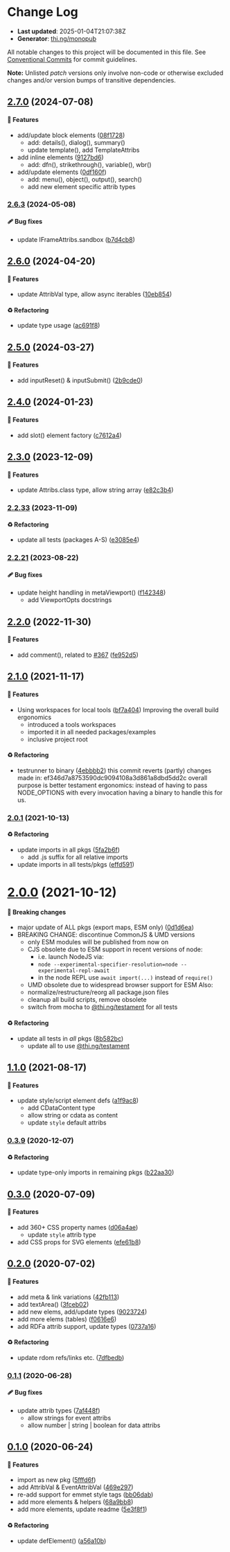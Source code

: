 # Change Log

- **Last updated**: 2025-01-04T21:07:38Z
- **Generator**: [thi.ng/monopub](https://thi.ng/monopub)

All notable changes to this project will be documented in this file.
See [Conventional Commits](https://conventionalcommits.org/) for commit guidelines.

**Note:** Unlisted _patch_ versions only involve non-code or otherwise excluded changes
and/or version bumps of transitive dependencies.

## [2.7.0](https://github.com/thi-ng/umbrella/tree/@thi.ng/hiccup-html@2.7.0) (2024-07-08)

#### 🚀 Features

- add/update block elements ([08f1728](https://github.com/thi-ng/umbrella/commit/08f1728))
  - add: details(), dialog(), summary()
  - update template(), add TemplateAttribs
- add inline elements ([9127bd6](https://github.com/thi-ng/umbrella/commit/9127bd6))
  - add: dfn(), strikethrough(), variable(), wbr()
- add/update elements ([0df160f](https://github.com/thi-ng/umbrella/commit/0df160f))
  - add: menu(), object(), output(), search()
  - add new element specific attrib types

### [2.6.3](https://github.com/thi-ng/umbrella/tree/@thi.ng/hiccup-html@2.6.3) (2024-05-08)

#### 🩹 Bug fixes

- update IFrameAttribs.sandbox ([b7d4cb8](https://github.com/thi-ng/umbrella/commit/b7d4cb8))

## [2.6.0](https://github.com/thi-ng/umbrella/tree/@thi.ng/hiccup-html@2.6.0) (2024-04-20)

#### 🚀 Features

- update AttribVal type, allow async iterables ([10eb854](https://github.com/thi-ng/umbrella/commit/10eb854))

#### ♻️ Refactoring

- update type usage ([ac691f8](https://github.com/thi-ng/umbrella/commit/ac691f8))

## [2.5.0](https://github.com/thi-ng/umbrella/tree/@thi.ng/hiccup-html@2.5.0) (2024-03-27)

#### 🚀 Features

- add inputReset() & inputSubmit() ([2b9cde0](https://github.com/thi-ng/umbrella/commit/2b9cde0))

## [2.4.0](https://github.com/thi-ng/umbrella/tree/@thi.ng/hiccup-html@2.4.0) (2024-01-23)

#### 🚀 Features

- add slot() element factory ([c7612a4](https://github.com/thi-ng/umbrella/commit/c7612a4))

## [2.3.0](https://github.com/thi-ng/umbrella/tree/@thi.ng/hiccup-html@2.3.0) (2023-12-09)

#### 🚀 Features

- update Attribs.class type, allow string array ([e82c3b4](https://github.com/thi-ng/umbrella/commit/e82c3b4))

### [2.2.33](https://github.com/thi-ng/umbrella/tree/@thi.ng/hiccup-html@2.2.33) (2023-11-09)

#### ♻️ Refactoring

- update all tests (packages A-S) ([e3085e4](https://github.com/thi-ng/umbrella/commit/e3085e4))

### [2.2.21](https://github.com/thi-ng/umbrella/tree/@thi.ng/hiccup-html@2.2.21) (2023-08-22)

#### 🩹 Bug fixes

- update height handling in metaViewport() ([f142348](https://github.com/thi-ng/umbrella/commit/f142348))
  - add ViewportOpts docstrings

## [2.2.0](https://github.com/thi-ng/umbrella/tree/@thi.ng/hiccup-html@2.2.0) (2022-11-30)

#### 🚀 Features

- add comment(), related to [#367](https://github.com/thi-ng/umbrella/issues/367) ([fe952d5](https://github.com/thi-ng/umbrella/commit/fe952d5))

## [2.1.0](https://github.com/thi-ng/umbrella/tree/@thi.ng/hiccup-html@2.1.0) (2021-11-17)

#### 🚀 Features

- Using workspaces for local tools ([bf7a404](https://github.com/thi-ng/umbrella/commit/bf7a404))
  Improving the overall build ergonomics
  - introduced a tools workspaces
  - imported it in all needed packages/examples
  - inclusive project root

#### ♻️ Refactoring

- testrunner to binary ([4ebbbb2](https://github.com/thi-ng/umbrella/commit/4ebbbb2))
  this commit reverts (partly) changes made in:
  ef346d7a8753590dc9094108a3d861a8dbd5dd2c
  overall purpose is better testament ergonomics:
  instead of having to pass NODE_OPTIONS with every invocation
  having a binary to handle this for us.

### [2.0.1](https://github.com/thi-ng/umbrella/tree/@thi.ng/hiccup-html@2.0.1) (2021-10-13)

#### ♻️ Refactoring

- update imports in all pkgs ([5fa2b6f](https://github.com/thi-ng/umbrella/commit/5fa2b6f))
  - add .js suffix for all relative imports
- update imports in all tests/pkgs ([effd591](https://github.com/thi-ng/umbrella/commit/effd591))

# [2.0.0](https://github.com/thi-ng/umbrella/tree/@thi.ng/hiccup-html@2.0.0) (2021-10-12)

#### 🛑 Breaking changes

- major update of ALL pkgs (export maps, ESM only) ([0d1d6ea](https://github.com/thi-ng/umbrella/commit/0d1d6ea))
- BREAKING CHANGE: discontinue CommonJS & UMD versions
  - only ESM modules will be published from now on
  - CJS obsolete due to ESM support in recent versions of node:
    - i.e. launch NodeJS via:
    - `node --experimental-specifier-resolution=node --experimental-repl-await`
    - in the node REPL use `await import(...)` instead of `require()`
  - UMD obsolete due to widespread browser support for ESM
  Also:
  - normalize/restructure/reorg all package.json files
  - cleanup all build scripts, remove obsolete
  - switch from mocha to [@thi.ng/testament](https://github.com/thi-ng/umbrella/tree/main/packages/testament) for all tests

#### ♻️ Refactoring

- update all tests in _all_ pkgs ([8b582bc](https://github.com/thi-ng/umbrella/commit/8b582bc))
  - update all to use [@thi.ng/testament](https://github.com/thi-ng/umbrella/tree/main/packages/testament)

## [1.1.0](https://github.com/thi-ng/umbrella/tree/@thi.ng/hiccup-html@1.1.0) (2021-08-17)

#### 🚀 Features

- update style/script element defs ([a1f9ac8](https://github.com/thi-ng/umbrella/commit/a1f9ac8))
  - add CDataContent type
  - allow string or cdata as content
  - update `style` default attribs

### [0.3.9](https://github.com/thi-ng/umbrella/tree/@thi.ng/hiccup-html@0.3.9) (2020-12-07)

#### ♻️ Refactoring

- update type-only imports in remaining pkgs ([b22aa30](https://github.com/thi-ng/umbrella/commit/b22aa30))

## [0.3.0](https://github.com/thi-ng/umbrella/tree/@thi.ng/hiccup-html@0.3.0) (2020-07-09)

#### 🚀 Features

- add 360+ CSS property names ([d06a4ae](https://github.com/thi-ng/umbrella/commit/d06a4ae))
  - update `style` attrib type
- add CSS props for SVG elements ([efe61b8](https://github.com/thi-ng/umbrella/commit/efe61b8))

## [0.2.0](https://github.com/thi-ng/umbrella/tree/@thi.ng/hiccup-html@0.2.0) (2020-07-02)

#### 🚀 Features

- add meta & link variations ([42fb113](https://github.com/thi-ng/umbrella/commit/42fb113))
- add textArea() ([3fceb02](https://github.com/thi-ng/umbrella/commit/3fceb02))
- add new elems, add/update types ([9023724](https://github.com/thi-ng/umbrella/commit/9023724))
- add more elems (tables) ([f0616e6](https://github.com/thi-ng/umbrella/commit/f0616e6))
- add RDFa attrib support, update types ([0737a16](https://github.com/thi-ng/umbrella/commit/0737a16))

#### ♻️ Refactoring

- update rdom refs/links etc. ([7dfbedb](https://github.com/thi-ng/umbrella/commit/7dfbedb))

### [0.1.1](https://github.com/thi-ng/umbrella/tree/@thi.ng/hiccup-html@0.1.1) (2020-06-28)

#### 🩹 Bug fixes

- update attrib types ([7af448f](https://github.com/thi-ng/umbrella/commit/7af448f))
  - allow strings for event attribs
  - allow number | string | boolean for data attribs

## [0.1.0](https://github.com/thi-ng/umbrella/tree/@thi.ng/hiccup-html@0.1.0) (2020-06-24)

#### 🚀 Features

- import as new pkg ([5fffd6f](https://github.com/thi-ng/umbrella/commit/5fffd6f))
- add AttribVal & EventAttribVal ([469e297](https://github.com/thi-ng/umbrella/commit/469e297))
- re-add support for emmet style tags ([bb06dab](https://github.com/thi-ng/umbrella/commit/bb06dab))
- add more elements & helpers ([68a9bb8](https://github.com/thi-ng/umbrella/commit/68a9bb8))
- add more elements, update readme ([5e3f8f1](https://github.com/thi-ng/umbrella/commit/5e3f8f1))

#### ♻️ Refactoring

- update defElement() ([a56a10b](https://github.com/thi-ng/umbrella/commit/a56a10b))
